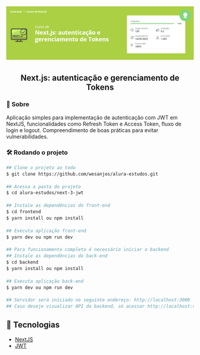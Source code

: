 <h1 align="center">
  <img alt="Alura - Next Autenticação" title="Alura - Next Autenticação" src="./../.github/alura-next-auth.png" />
</h1>
<h2 align="center">
  Next.js: autenticação e gerenciamento de Tokens
</h2>

### 📃 Sobre
Aplicação simples para implementação de autenticação com JWT em NextJS, funcionalidades como Refresh Token e Access Token, fluxo de login e logout. Compreendimento de boas práticas para evitar vulnerabilidades.

### 🛠️ Rodando o projeto

```bash
## Clone o projeto ao todo
$ git clone https://github.com/wesanjos/alura-estudos.git

## Acessa a pasta do projeto 
$ cd alura-estudos/next-3-jwt

## Instale as dependências do front-end
$ cd frontend
$ yarn install ou npm install

## Executa aplicação front-end
$ yarn dev ou npm run dev

## Para funcionamento completo é necessário iniciar o backend
## Instale as dependências do back-end
$ cd backend
$ yarn install ou npm install

## Executa aplicação back-end
$ yarn dev ou npm run dev

## Servidor será iniciado no seguinte endereço: http://localhost:3000
## Caso deseje visualizar API do backend, só acessar http://localhost:4000
```

## 📌 Tecnologias 
- [NextJS](https://nextjs.org/)
- [JWT](https://jwt.io/)
